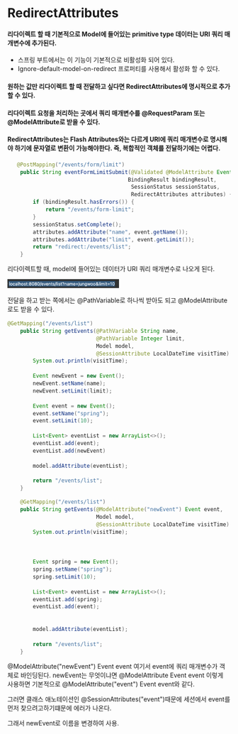 # RedirectAttributes

#### 리다이렉트 할 때 기본적으로 Model에 들어있는 primitive type 데이터는 URI 쿼리 매개변수에 추가된다.

- 스프링 부트에서는 이 기능이 기본적으로 비활성화 되어 있다.
- Ignore-default-model-on-redirect 프로퍼티를 사용해서 활성화 할 수 있다.

 

#### 원하는 값만 리다이렉트 할 때 전달하고 싶다면 RedirectAttributes에 명시적으로 추가할 수 있다.



#### 리다이렉트 요청을 처리하는 곳에서 쿼리 매개변수를 @RequestParam 또는 @ModelAttribute로 받을 수 있다.



#### RedirectAttributes는 Flash Attributes와는 다르게 URI에 쿼리 매개변수로 명시해야 하기에 문자열로 변환이 가능해야한다. 즉, 복합적인 객체를 전달하기에는 어렵다.



```java
   @PostMapping("/events/form/limit")
    public String eventFormLimitSubmit(@Validated @ModelAttribute Event event,
                                      BindingResult bindingResult,
                                       SessionStatus sessionStatus,
                                       RedirectAttributes attributes) {
        if (bindingResult.hasErrors()) {
            return "/events/form-limit";
        }
        sessionStatus.setComplete();
        attributes.addAttribute("name", event.getName());
        attributes.addAttribute("limit", event.getLimit());
        return "redirect:/events/list";
    }
```



리다이렉트할 때, model에 들어있는 데이터가 URI 쿼리 매개변수로 나오게 된다.

<img src="img/image-20211011120356978.png" alt="image-20211011120356978" style="width:50%;" />

전달을 하고 받는 쪽에서는 @PathVariable로 하나씩 받아도 되고 @ModelAttribute로도 받을 수 있다.

```java
@GetMapping("/events/list")
    public String getEvents(@PathVariable String name,
                            @PathVariable Integer limit,
                            Model model,
                            @SessionAttribute LocalDateTime visitTime) {
        System.out.println(visitTime);
        
        Event newEvent = new Event();
        newEvent.setName(name);
        newEvent.setLimit(limit);
        
        Event event = new Event();
        event.setName("spring");
        event.setLimit(10);

        List<Event> eventList = new ArrayList<>();
        eventList.add(event);
        eventList.add(newEvent)
        
        model.addAttribute(eventList);

        return "/events/list";
    }
```

```java
    @GetMapping("/events/list")
    public String getEvents(@ModelAttribute("newEvent") Event event,
                            Model model,
                            @SessionAttribute LocalDateTime visitTime) {
        System.out.println(visitTime);



        Event spring = new Event();
        spring.setName("spring");
        spring.setLimit(10);

        List<Event> eventList = new ArrayList<>();
        eventList.add(spring);
        eventList.add(event);


        model.addAttribute(eventList);

        return "/events/list";
    }
```

@ModelAttribute("newEvent") Event event 여기서 event에 쿼리 매개변수가 객체로 바인딩된다. newEvent는 무엇이냐면 @ModelAttribute Event event 이렇게 사용하면 기본적으로 @ModelAttribute("event") Event event와 같다.

그러면 클래스 애노테이션인 @SessionAttributes("event")때문에 세션에서 event를 먼저 찾으려고하기떄문에 에러가 나온다. 

그래서 newEvent로 이름을 변경하여 사용.

